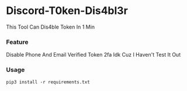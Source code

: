 # Discord-T0ken-Dis4bl3r
This Tool Can Dis4ble Token In 1 Min 

### Feature
Disable Phone And Email Verified Token
2fa Idk Cuz I Haven't Test It Out

### Usage
```pip3 install -r requirements.txt```
